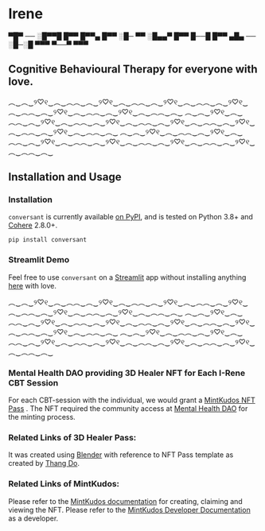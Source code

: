 # Irene

▀█▀ ── ░█▀▀█ █▀▀ █▀▀▄ █▀▀ 
░█─ ▀▀ ░█▄▄▀ █▀▀ █──█ █▀▀ 
▄█▄ ── ░█─░█ ▀▀▀ ▀──▀ ▀▀▀
                                              
## Cognitive Behavioural Therapy for everyone with love.

︵‿︵‿୨♡୧‿︵‿︵︵‿︵‿୨♡୧‿︵‿︵︵‿︵‿୨♡୧‿︵‿︵︵‿︵‿୨♡୧‿︵‿︵︵‿︵‿୨♡୧‿︵‿︵︵‿︵‿୨♡୧‿︵‿︵︵‿︵‿
︵‿︵‿୨♡୧‿︵‿︵︵‿︵‿୨♡୧‿︵‿︵︵‿︵‿୨♡୧‿︵‿︵︵‿︵‿୨♡୧‿︵‿︵︵‿︵‿୨♡୧‿︵‿︵︵‿︵‿୨♡୧‿︵‿︵︵‿︵‿
︵‿︵‿୨♡୧‿︵‿︵︵‿︵‿୨♡୧‿︵‿︵︵‿︵‿୨♡୧‿︵‿︵︵‿︵‿୨♡୧‿︵‿︵︵‿︵‿୨♡୧‿︵‿︵︵‿︵‿୨♡୧‿︵‿︵︵‿︵‿

## Installation and Usage

### Installation

`conversant` is currently available [on PyPI](https://pypi.org/project/conversant/), and is tested on Python 3.8+ and [Cohere](https://pypi.org/project/cohere/) 2.8.0+.
```
pip install conversant
```
### Streamlit Demo 

Feel free to use `conversant` on a [Streamlit](https://docs.streamlit.io/) app without installing anything [here](https://conversant.streamlit.app/) with love.

︵‿︵‿୨♡୧‿︵‿︵︵‿︵‿୨♡୧‿︵‿︵︵‿︵‿୨♡୧‿︵‿︵︵‿︵‿୨♡୧‿︵‿︵︵‿︵‿୨♡୧‿︵‿︵︵‿︵‿୨♡୧‿︵‿︵︵‿︵‿
︵‿︵‿୨♡୧‿︵‿︵︵‿︵‿୨♡୧‿︵‿︵︵‿︵‿୨♡୧‿︵‿︵︵‿︵‿୨♡୧‿︵‿︵︵‿︵‿୨♡୧‿︵‿︵︵‿︵‿୨♡୧‿︵‿︵︵‿︵‿
︵‿︵‿୨♡୧‿︵‿︵︵‿︵‿୨♡୧‿︵‿︵︵‿︵‿୨♡୧‿︵‿︵︵‿︵‿୨♡୧‿︵‿︵︵‿︵‿୨♡୧‿︵‿︵︵‿︵‿୨♡୧‿︵‿︵︵‿︵‿

### Mental Health DAO providing 3D Healer NFT for Each I-Rene CBT Session

For each CBT-session with the individual, we would grant a [MintKudos NFT Pass](https://mintkudos.xyz/) . The NFT required the community access at  [Mental Health DAO](https://mintkudos.xyz/community/mentalHealthDAO) for the minting process.

### Related Links of 3D Healer Pass:
It was created using [Blender](https://www.blender.org/) with reference to NFT Pass template as created by [Thang Do](https://thangys.gumroad.com/).

### Related Links of MintKudos:
Please refer to the [MintKudos documentation](https://docs.mintkudos.xyz/) for creating, claiming and viewing the NFT.
Please refer to the [MintKudos Developer Documentation](https://developers.mintkudos.xyz/) as a developer.



              
